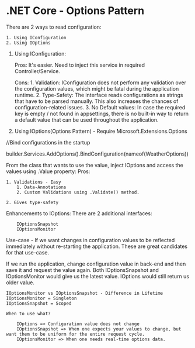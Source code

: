 # .NET Core - Options Pattern

There are 2 ways to read configuration:

    1. Using IConfiguration
    2. Using IOptions

1. Using IConfiguration:

	Pros:
		It's easier. Need to inject this service in required Controller/Service.
	
	Cons:
		1. Validation: IConfiguration does not perform any validation over the configuration values, which might be fatal during the application runtime.
		2. Type-Safety: The interface reads configurations as strings that have to be parsed manually. This also increases the chances of configuration-related issues.
		3. No Default values: In case the required key is empty / not found in appsettings, there is no built-in way to return a default value that can be used throughout the application.
		
2. Using IOptions(Options Pattern) - Require Microsoft.Extensions.Options

//Bind configurations in the startup

builder.Services.AddOptions<WeatherOptions>().BindConfiguration(nameof(WeatherOptions))

From the class that wants to use the value, inject IOptions<Type> and access the values using .Value property:
Pros:

	1. Validations - Easy
		1. Data-Annotations
		2. Custom Validations using .Validate() method.
		
	2. Gives type-safety
	
Enhancements to IOptions:
	There are 2 additional interfaces:
		
		IOptionsSnapshot
		IOptionsMonitor

Use-case - If we want changes in configuration values to be reflected immediately without re-starting the application. These are great candidates for that use-case.
	
If we run the application, change configuration value in back-end and then save it and request the value again. Both IOptionsSnapshot and IOptionsMonitor would give us the latest value.
	IOptions would still return us older value.
	
    IOptionsMonitor vs IOptionsSnapshot - Difference in Lifetime
	IOptionsMonitor = Singleton
	IOptionsSnapshot = Scoped
	
    When to use what?
	
	    IOptions => Configuration value does not change
	    IOptionsSnapshot => When one expects your values to change, but want them to be uniform for the entire request cycle.
	    IOptionsMonitor => When one needs real-time options data.


	
	
